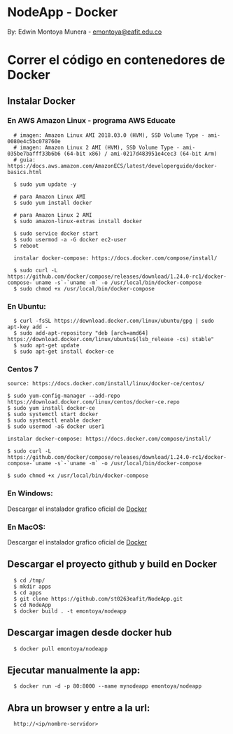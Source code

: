 # NodeApp - Docker

By: Edwin Montoya Munera - emontoya@eafit.edu.co

# Correr el código en contenedores de Docker

## Instalar Docker

### En AWS Amazon Linux - programa AWS Educate

      # imagen: Amazon Linux AMI 2018.03.0 (HVM), SSD Volume Type - ami-0080e4c5bc078760e
      # imagen: Amazon Linux 2 AMI (HVM), SSD Volume Type - ami-035be7bafff33b6b6 (64-bit x86) / ami-0217d483951e4cec3 (64-bit Arm)
      # guia: https://docs.aws.amazon.com/AmazonECS/latest/developerguide/docker-basics.html

      $ sudo yum update -y

      # para Amazon Linux AMI
      $ sudo yum install docker

      # para Amazon Linux 2 AMI
      $ sudo amazon-linux-extras install docker

      $ sudo service docker start
      $ sudo usermod -a -G docker ec2-user
      $ reboot

      instalar docker-compose: https://docs.docker.com/compose/install/

      $ sudo curl -L https://github.com/docker/compose/releases/download/1.24.0-rc1/docker-compose-`uname -s`-`uname -m` -o /usr/local/bin/docker-compose
      $ sudo chmod +x /usr/local/bin/docker-compose

### En Ubuntu:

      $ curl -fsSL https://download.docker.com/linux/ubuntu/gpg | sudo apt-key add -
      $ sudo add-apt-repository "deb [arch=amd64] https://download.docker.com/linux/ubuntu$(lsb_release -cs) stable"
      $ sudo apt-get update
      $ sudo apt-get install docker-ce

### Centos 7

    source: https://docs.docker.com/install/linux/docker-ce/centos/

    $ sudo yum-config-manager --add-repo https://download.docker.com/linux/centos/docker-ce.repo
    $ sudo yum install docker-ce
    $ sudo systemctl start docker
    $ sudo systemctl enable docker
    $ sudo usermod -aG docker user1

    instalar docker-compose: https://docs.docker.com/compose/install/

    $ sudo curl -L https://github.com/docker/compose/releases/download/1.24.0-rc1/docker-compose-`uname -s`-`uname -m` -o /usr/local/bin/docker-compose

    $ sudo chmod +x /usr/local/bin/docker-compose


### En Windows:

Descargar el instalador grafico oficial de [Docker](https://docs.docker.com/docker-for-windows/install/)

### En MacOS:

Descargar el instalador grafico oficial de [Docker](https://docs.docker.com/docker-for-mac/install/)

## Descargar el proyecto github y build en Docker

      $ cd /tmp/
      $ mkdir apps
      $ cd apps
      $ git clone https://github.com/st0263eafit/NodeApp.git
      $ cd NodeApp
      $ docker build . -t emontoya/nodeapp

## Descargar imagen desde docker hub

      $ docker pull emontoya/nodeapp

## Ejecutar manualmente la app:

      $ docker run -d -p 80:8000 --name mynodeapp emontoya/nodeapp
      
## Abra un browser y entre a la url: 

      http://<ip/nombre-servidor>
